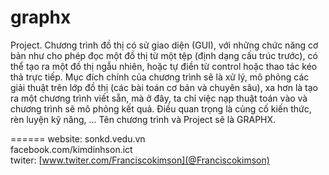 graphx
======

  Project. Chương trình đồ thị có sử giao diện (GUI), với những chức năng cơ bản như cho phép đọc một đồ thị từ một tệp (định dạng cấu trúc trước), có thể tạo ra một đồ thị ngẫu nhiên, hoặc tự điền từ control hoặc thao tác kéo thả trực tiếp. Mục đích chính của chương trình sẽ là xử lý, mô phỏng các giải thuật trên lớp đồ thị (các bài toán cơ bản và chuyên sâu), xa hơn là tạo ra một chương trình viết sẵn, mà ở đây, ta chỉ việc nạp thuật toán vào và chương trình sẽ mô phỏng kết quả. Điều quan trọng là củng cố kiến thức, rèn luyện kỹ năng, ... Tên chương trình và Project sẽ là GRAPHX.
  
======
website: sonkd.vedu.vn <br />
facebook.com/kimdinhson.ict <br />
twiter: [www.twiter.com/Franciscokimson](@Franciscokimson)
